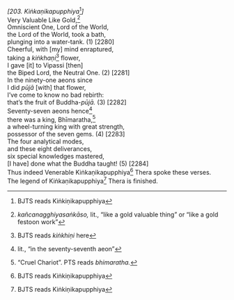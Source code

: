 *\[203. Kiṅkaṇikapupphiya*[^1]*\]*  
Very Valuable Like Gold,[^2]  
Omniscient One, Lord of the World,  
the Lord of the World, took a bath,  
plunging into a water-tank. (1) \[2280\]  
Cheerful, with \[my\] mind enraptured,  
taking a *kiṅkhaṇi*[^3] flower,  
I gave \[it\] to Vipassi \[then\]  
the Biped Lord, the Neutral One. (2) \[2281\]  
In the ninety-one aeons since  
I did *pūjā* \[with\] that flower,  
I’ve come to know no bad rebirth:  
that’s the fruit of Buddha-*pūjā.* (3) \[2282\]  
Seventy-seven aeons hence[^4]  
there was a king, Bhīmaratha,[^5]  
a wheel-turning king with great strength,  
possessor of the seven gems. (4) \[2283\]  
The four analytical modes,  
and these eight deliverances,  
six special knowledges mastered,  
\[I have\] done what the Buddha taught! (5) \[2284\]  
Thus indeed Venerable Kiṅkaṇikapupphiya[^6] Thera spoke these verses.  
The legend of Kiṅkaṇikapupphiya[^7] Thera is finished.  
[^1]: BJTS reads Kiṅkiṇikapupphiya  
[^2]: *kañcanagghiyasaṅkāso,* lit., “like a gold valuable thing” or
    “like a gold festoon work”  
[^3]: BJTS reads *kiṅkhiṇi* here  
[^4]: lit., “in the seventy-seventh aeon”  
[^5]: “Cruel Chariot”. PTS reads *bhimaratha.*  
[^6]: BJTS reads Kiṅkiṇikapupphiya  
[^7]: BJTS reads Kiṅkiṇikapupphiya
